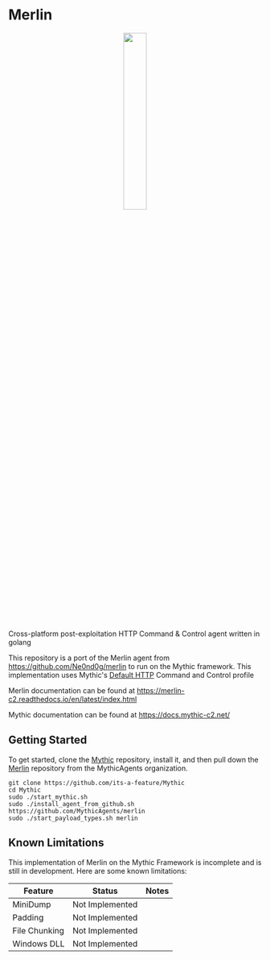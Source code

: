 # Merlin

<p align="center">
  <img src="https://i.imgur.com/4iKuvuj.jpg" height="30%" width="30%">
</p>

Cross-platform post-exploitation HTTP Command &amp; Control agent written in golang

This repository is a port of the Merlin agent from <https://github.com/Ne0nd0g/merlin> to run on the Mythic framework.
This implementation uses Mythic's [Default HTTP](https://docs.mythic-c2.net/c2-profiles/http) Command and Control profile

Merlin documentation can be found at <https://merlin-c2.readthedocs.io/en/latest/index.html>

Mythic documentation can be found at <https://docs.mythic-c2.net/>

## Getting Started

To get started, clone the [Mythic](https://github.com/its-a-feature/Mythic/) repository, install it, and then pull down the [Merlin](https://github.com/MythicAgents/merlin) repository from the MythicAgents organization.

```text
git clone https://github.com/its-a-feature/Mythic
cd Mythic
sudo ./start_mythic.sh
sudo ./install_agent_from_github.sh https://github.com/MythicAgents/merlin
sudo ./start_payload_types.sh merlin
```

## Known Limitations
This implementation of Merlin on the Mythic Framework is incomplete and is still in development. Here are some known limitations:

| Feature | Status | Notes |
| --- | --- | --- |
| MiniDump | Not Implemented
| Padding | Not Implemented
| File Chunking | Not Implemented
| Windows DLL | Not Implemented
